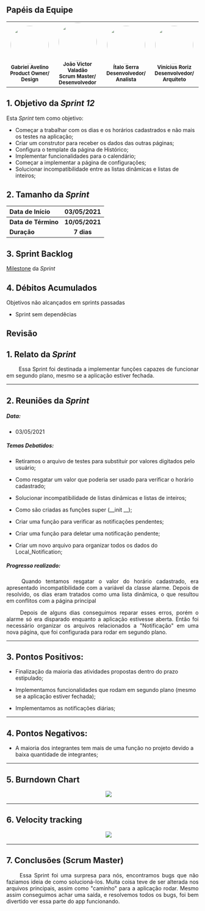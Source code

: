 ## Papéis da Equipe

<table>
    <tr>
     <!-- Gabriel   -->
        <td align="center"><img style="border-radius: 50%;" src="https://i.pinimg.com/564x/d7/89/39/d789391751a7b1ef6b7d0ac0f713ba57.jpg" width="100px;" alt=""/><br /><sub><b>Gabriel Avelino</b><br><b>Product Owner/ Design</b></sub></a><br /></td>
     <!-- João Victor -->
        <td align="center">
        <img style="border-radius: 50%;" src="https://i.pinimg.com/564x/57/fc/dd/57fcdd76f50f13c56b96d321583cf0e0.jpg"width="100px;" alt=""/>
        <br /><sub><b>João Victor Valadão</b><br><b>Scrum Master/ Desenvolvedor</b></sub></a><br /></td>
    <!-- Ítalo -->
        <td align="center">
        <img style="border-radius: 50%;" src="https://i.pinimg.com/564x/10/c2/6b/10c26b34f105e6382c7ca89784053f68.jpg"width="100px;" alt=""/>
        <br /><sub><b>Ítalo Serra</b><br><b>Desenvolvedor/ Analista</b></sub></a><br /></td>
     <!-- Vinícius -->
        <td align="center">
        <img style="border-radius: 50%;" src="https://i.pinimg.com/564x/02/cd/1b/02cd1b63c02a96c6b847e80616f4cac5.jpg"width="100px;" alt=""/>
        <br /><sub><b>Vinícius Roriz</b><br><b>Desenvolvedor/ Arquiteto</b></sub></a><br /></td>
    </table>

## 1. Objetivo da _Sprint 12_

<p align="justify">Esta <i>Sprint</i> tem como objetivo:</p>

- Começar a trabalhar com os dias e os horários cadastrados e não mais os testes na aplicação;
- Criar um construtor para receber os dados das outras páginas;
- Configura o template da página de Histórico;
- Implementar funcionalidades para o calendário;
- Começar a implementar a página de configurações;
- Solucionar incompatibilidade entre as listas dinâmicas e listas de inteiros;



## 2. Tamanho da _Sprint_

| Data de Início | 03/05/2021 |
|:--|:--:|
| **Data de Término** | **10/05/2021** |
| **Duração** | **7 dias** |


## 3. Sprint Backlog

[Milestone](https://github.com/fga-eps-mds/MDS-2020-2-G9/milestone/12) da _Sprint_


## 4. Débitos Acumulados

Objetivos não alcançados em sprints passadas

- Sprint sem dependêcias

## Revisão

## 1. Relato da _Sprint_

<p align="justify">&emsp;&emsp; Essa Sprint foi destinada a implementar funções capazes de funcionar em segundo plano, mesmo se a aplicação estiver fechada.</p>


------------
## 2. Reuniões da _Sprint_ 
##### Data:
- 03/05/2021

##### _Temas Debatidos:_

-  Retiramos o arquivo de testes para substituir por valores digitados pelo usuário;

-  Como resgatar um valor que poderia ser usado para verificar o horário cadastrado;

-  Solucionar incompatibilidade de listas dinâmicas e listas de inteiros;

-  Como são criadas as funções super (__init __);

-  Criar uma função para verificar as notificações pendentes;

-  Criar uma função para deletar uma notificação pendente;

-  Criar um novo arquivo para organizar todos os dados do Local_Notification;


##### Progresso realizado: 

<p align="justify">&emsp;&emsp; Quando tentamos resgatar o valor do horário cadastrado, era apresentado incompatibilidade com a variável da classe alarme. Depois de resolvido, os dias eram tratados como uma lista dinâmica, o que resultou em conflitos com a página principal</p>

<p align="justify">&emsp;&emsp; Depois de alguns dias conseguimos reparar esses erros, porém o alarme só era disparado enquanto a aplicação estivesse aberta. Então foi necessário organizar os arquivos relacionados a "Notificação" em uma nova página, que foi configurada para rodar em segundo plano.</p>

------------

## 3. Pontos Positivos:

* Finalização da maioria das atividades propostas dentro do prazo estipulado;

* Implementamos funcionalidades que rodam em segundo plano (mesmo se a aplicação estiver fechada);

* Implementamos as notificações diárias;

-----------

## 4. Pontos Negativos:

* A maioria dos integrantes tem mais de uma função no projeto devido a baixa quantidade de integrantes;

-----------

## 5. Burndown Chart
<p align = "center"> &emsp;&emsp; <img src="https://raw.githubusercontent.com/fga-eps-mds/MDS-2020-2-G9/70c8420c8c7c8e852c74844767f7ab4e3939b6fd/docs/Sprints/Gr%C3%A1ficos/Burn%20Down%20(7).jpeg">
</p>

-----------

## 6. Velocity tracking
<p align = "center"> &emsp;&emsp; <img src="https://raw.githubusercontent.com/fga-eps-mds/MDS-2020-2-G9/70c8420c8c7c8e852c74844767f7ab4e3939b6fd/docs/Sprints/Gr%C3%A1ficos/Velocity%20tracking%20(5).jpeg">
</p>

-----------

## 7. Conclusões (Scrum Master)

<p align="justify">&emsp;&emsp; Essa Sprint foi uma surpresa para nós, encontramos bugs que não faziamos ideia de como solucioná-los. Muita coisa teve de ser alterada nos arquivos principais, assim como "caminho" para a aplicação rodar. Mesmo assim conseguimos achar uma saída, e resolvemos todos os bugs, foi bem divertido ver essa parte do app funcionando.</p>